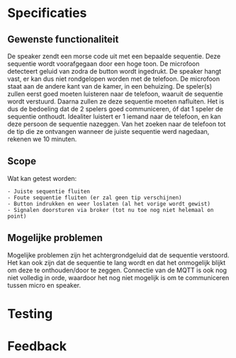 
# Specificaties
## Gewenste functionaliteit
De speaker zendt een morse code uit met een bepaalde sequentie. Deze sequentie wordt voorafgegaan door een hoge toon. 
De microfoon detecteert geluid van zodra de button wordt ingedrukt.
De speaker hangt vast, er kan dus niet rondgelopen worden met de telefoon. De microfoon staat aan de andere kant van de kamer, in een behuizing.
De speler(s) zullen eerst goed moeten luisteren naar de telefoon, waaruit de sequentie wordt verstuurd. 
Daarna zullen ze deze sequentie moeten nafluiten. Het is dus de bedoeling dat de 2 spelers goed communiceren, óf dat 1 speler de sequentie onthoudt.
Idealiter luistert er 1 iemand naar de telefoon, en kan deze persoon de sequentie nazeggen. 
Van het zoeken naar de telefoon tot de tip die ze ontvangen wanneer de juiste sequentie werd nagedaan, rekenen we 10 minuten.

## Scope
Wat kan getest worden:

    - Juiste sequentie fluiten
    - Foute sequentie fluiten (er zal geen tip verschijnen)
    - Button indrukken en weer loslaten (al het vorige wordt gewist)
    - Signalen doorsturen via broker (tot nu toe nog niet helemaal on point)


## Mogelijke problemen
Mogelijke problemen zijn het achtergrondgeluid dat de sequentie verstoord.
Het kan ook zijn dat de sequentie te lang wordt en dat het onmogelijk blijkt om deze te onthouden/door te zeggen.
Connectie van de MQTT is ook nog niet volledig in orde, waardoor het nog niet mogelijk is om te communiceren tussen micro en speaker.

# Testing

# Feedback
